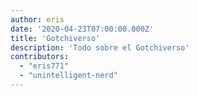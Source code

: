 ```yaml
---
author: eris
date: '2020-04-23T07:00:00.000Z'
title: 'Gotchiverso'
description: 'Todo sobre el Gotchiverso'
contributors:
  - "eris771"
  - "unintelligent-nerd"
---
```


<meta http-equiv="refresh" content="0; URL='https://wiki.aavegotchi.com/gotchiverse'" />
